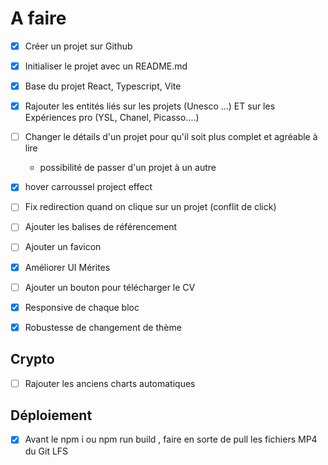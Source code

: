 # A faire 
- [x] Créer un projet sur Github
- [x] Initialiser le projet avec un README.md
- [x] Base du projet React, Typescript, Vite
- [x] Rajouter les entités liés sur les projets (Unesco ...) ET sur les Expériences pro (YSL, Chanel, Picasso....)
- [ ] Changer le détails d'un projet pour qu'il soit plus complet et agréable à lire
   - possibilité de passer d'un projet à un autre
- [x] hover carroussel project effect
- [ ] Fix redirection quand on clique sur un projet (conflit de click)
- [ ] Ajouter les balises de référencement
- [ ] Ajouter un favicon
- [x] Améliorer UI Mérites
- [ ] Ajouter un bouton pour télécharger le CV
- [x] Responsive de chaque bloc
- [x] Robustesse de changement de thème


## Crypto
- [ ] Rajouter les anciens charts automatiques 


## Déploiement

- [x] Avant le npm i ou npm run build , faire en sorte de pull les fichiers MP4 du Git LFS
